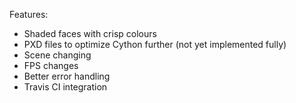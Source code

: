 Features:

- Shaded faces with crisp colours
- PXD files to optimize Cython further (not yet implemented fully)
- Scene changing
- FPS changes
- Better error handling
- Travis CI integration
